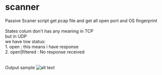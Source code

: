 # scanner

Passive Scaner script get pcap file and get all open port and OS fingerprint <br /><br />
States colum don't has any meaning in TCP<br />
but in UDP<br />
  we have tow status:<br />
     1. open : this means i have response<br />
     2. open|filtered : No response received<br />
<br /><br />
Output sample
![alt text](https://raw.githubusercontent.com/0xf1f1/second/master/img/Screenshot%20from%202019-02-25%2010-56-00.png)

